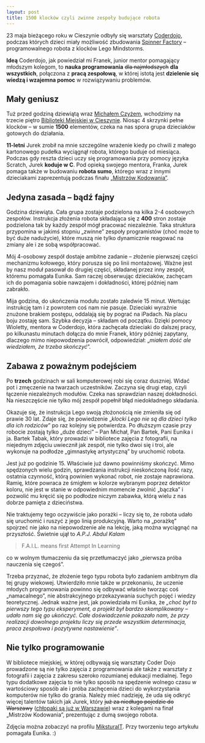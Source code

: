 ```yaml
---
layout: post
title: 1500 klocków czyli zwinne zespoły budujące robota
---
```

23 maja bieżącego roku w Cieszynie odbyły się warsztaty [Coderdojo](https://www.facebook.com/pages/Coderdojo-Cieszyn/1617811011788747), podczas których dzieci miały możliwość zbudowania [Spinner Factory](https://www.youtube.com/watch?v=QxaCIyJya1I) – programowalnego robota z klocków Lego Mindstorms.

**Ideą** Coderdojo, jak powiedział mi Franek, junior mentor pomagający młodszym kolegom, to **nauka programowania** <s>dla najmłodszych</s> **dla wszystkich**, połączona z **pracą zespołową**, w której istotą jest **dzielenie się wiedzą i wzajemna pomoc** w rozwiązywaniu problemów.

## Mały geniusz

Tuż przed godziną dziewiątą wraz [Michałem Czyżem](https://www.linkedin.com/in/cs3bmichalczyz), wchodzimy na trzecie piętro [Biblioteki Miejskiej w Cieszynie](http://biblioteka.cieszyn.pl/). Niosąc 4 skrzynki pełne klocków – w sumie **1500** elementów, czeka na nas spora grupa dzieciaków gotowych do działania.

**11-letni** Jurek zrobił na mnie szczególne wrażenie kiedy po chwili z małego kartonowego pudełka wyciągnął robota, którego buduje od miesiąca. Podczas gdy reszta dzieci uczy się programowania przy pomocy języka Scratch, Jurek **koduje w C**. Pod opieką swojego mentora, Franka, Jurek pomaga także w budowaniu **robota sumo**, którego wraz z innymi dzieciakami zaprezentują podczas finału [„Mistrzów Kodowania”](http://coderdojo.org.pl/coderdojo-i-mistrzowie-kodowania/).

## Jedyna zasada – bądź fajny

Godzina dziewiąta. Cała grupa zostaje podzielona na kilka 2-4 osobowych zespołów. Instrukcja złożenia robota składająca się z **400** stron zostaje podzielona tak by każdy zespół mógł pracować niezależnie. Taka struktura przypomina w jakimś stopniu „zwinne” zespoły programistów (choć może to być duże nadużycie), które muszą nie tylko dynamicznie reagować na zmiany ale i ze sobą współpracować.

Mój 4-osobowy zespół dostaje ambitne zadanie – złożenie pierwszej części mechanizmu kołowego, który porusza się po linii montażowej. Ważne jest by nasz moduł pasował do drugiej części, składanej przez inny zespół, któremu pomagała Eunika. Sam raczej obserwując dzieciaków, zachęcam ich do pomagania sobie nawzajem i dokładności, której później nam zabrakło.

Mija godzina, do ukończenia modułu zostało zaledwie 15 minut. Wertując instrukcję tam i z powrotem coś nam nie pasuje. Dzieciaki wyraźnie znużone brakiem postępu, oddalają się by pograć na iPadach. Na placu boju zostaję sam. Szybka decyzja – składam od początku. Dzięki pomocy Wioletty, mentora w Coderdojo, która zachęcała dzieciaki do dalszej pracy, po kilkunastu minutach dołącza do mnie Franek, który później zapytany, dlaczego mimo niepowodzenia powrócił, odpowiedział: „*miałem dość ale wiedziałem, że trzeba skończyć*”.

## Zabawa z poważnym podejściem

Po **trzech** godzinach w sali komputerowej robi się coraz duszniej. Widać pot i zmęczenie na twarzach uczestników. Zaczyna się drugi etap, czyli łączenie niezależnych modułów. Czeka nas sprawdzian naszej dokładności. Na nieszczęście nie tylko mój zespół popełnił błąd niedokładnego składania.

Okazuje się, że instrukcja Lego swoją złożonością nie zmieniła się od prawie 30 lat. Zdaje się, że powiedzenie „*klocki Lego nie są dla dzieci tylko dla ich rodziców*” po raz kolejny się potwierdza. Po dłuższym czasie przy robocie zostają tylko „duże dzieci” – Pan Michał, Pan Bartek, Pani Eunika i ja. Bartek Tabak, który prowadzi w bibliotece zajęcia z fotografii, na niejednym zdjęciu uwiecznił jak zespół, nie tylko dwoi się i troi, ale wykonuje na podłodze „gimnastykę artystyczną” by uruchomić robota.

Jest już po godzinie 15. Właściwie już dawno powinniśmy skończyć. Mimo spędzonych wielu godzin, sprawdzania instrukcji nieskończoną ilość razy, ostatnia czynność, którą powinien wykonać robot, nie zostaje naprawiona. Ramię, które powraca ze śmigłem w kolorze wybranym poprzez detektor koloru, nie jest w stanie w odpowiednim momencie zwolnić „bączka” i pozwolić mu kręcić się po podłodze niczym zabawka, którą wielu z nas dobrze pamięta z dzieciństwa.

Nie traktujemy tego oczywiście jako porażki – liczy się to, że robota udało się uruchomić i ruszyć z jego linią produkcyjną. Warto na „porażkę” spojrzeć nie jako na niepowodzenie ale na lekcję, jaką można wyciągnąć na przyszłość.
Świetnie ujął to *A.P.J. Abdul Kalam*

> F.A.I.L. means first Attempt In Learning

co w wolnym tłumaczeniu da się przetłumaczyć jako „pierwsza próba nauczenia się czegoś”.

Trzeba przyznać, że złożenie tego typu robota było zadaniem ambitnym dla tej grupy wiekowej. Utwierdziło mnie także w przekonaniu, że uczenie młodych programowania powinno się odbywać właśnie tworząc coś „namacalnego”, nie abstrakcyjnego przekazywania suchych pojęć i wiedzy teoretycznej.
Jednak ważne jest, jak powiedziała mi Eunika, że *„choć był to pierwszy tego typu eksperyment, a projekt był bardzo skomplikowany – udało nam się go ukończyć. Całe doświadczenie pokazało nam, że przy realizacji dowolnego projektu liczy się przede wszystkim determinacja, praca zespołowa i pozytywne nastawienie”*.

## Nie tylko programowanie

W bibliotece miejskiej, w której odbywają się warsztaty Coder Dojo prowadzone są nie tylko zajęcia z programowania ale także z warsztaty z fotografii i zajęcia z zakresu szeroko rozumianej edukacji medialnej. Tego typu dodatkowe zajęcia to nie tylko sposób na spędzenie wolnego czasu w wartościowy sposób ale i próba zachęcenia dzieci do wykorzystania komputerów nie tylko do grania. Należy mieć nadzieję, że uda się odkryć więcej talentów takich jak Jurek, który <s>już za niedługo pojedzie do Warszawy</s> ([chłopaki są już w Warszawie](https://www.facebook.com/1617811011788747/photos/pb.1617811011788747.-2207520000.1433093732./1644071349162713/?type=1&theater)) wraz z kolegami na finał „Mistrzów Kodowania”, prezentując z dumą swojego robota.

Zdjęcia można zobaczyć na profilu [MiksturaIT](https://www.facebook.com/media/set/?set=a.822300077854496.1073741854.369211183163390&type=1).
Przy tworzeniu tego artykułu pomagała Eunika. :)
